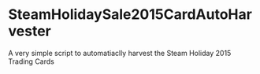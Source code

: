 # SteamHolidaySale2015CardAutoHarvester
A very simple script to automatiaclly harvest the Steam Holiday 2015 Trading Cards

